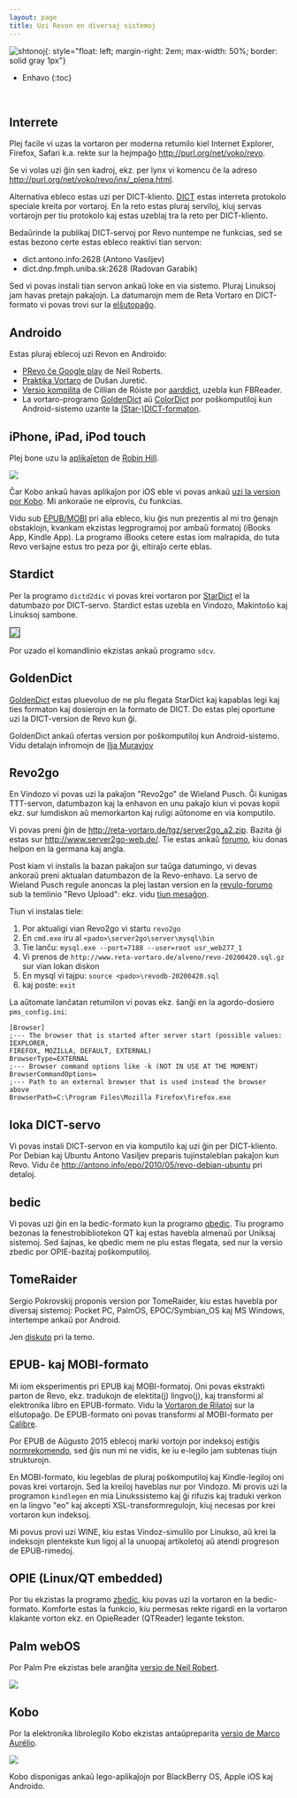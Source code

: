```yaml
---
layout: page
title: Uzi Revon en diversaj sistemoj
---
```


![shtonoj](../assets/img/shtonoj.jpg){: style="float: left; margin-right: 2em; max-width: 50%; border: solid gray 1px"}

* Enhavo
{:toc}

<br clear="all"/>

## Interrete

Plej facile vi uzas la vortaron per moderna retumilo kiel Internet Explorer, Firefox, Safari k.a. rekte sur la hejmpaĝo <a target="_new" href="http://purl.org/net/voko/revo/">http://purl.org/net/voko/revo</a>.

Se vi volas uzi ĝin sen kadroj, ekz. per lynx vi komencu ĉe la adreso
<a target="_new" href="http://purl.org/net/voko/revo/inx/_plena.html">http://purl.org/net/voko/revo/inx/_plena.html</a>.

Alternativa ebleco estas uzi per DICT-kliento.
<a target="_new" href="http://www.dict.org/">DICT</a> estas interreta protokolo speciale kreita por vortaroj. En la reto estas pluraj serviloj, kiuj servas vortarojn per tiu protokolo kaj estas uzeblaj tra la reto per DICT-kliento.

Bedaŭrinde la publikaj DICT-servoj por Revo nuntempe ne funkcias, 
sed se estas bezono certe estas ebleco reaktivi tian servon:

- dict.antono.info:2628 (Antono Vasiljev)
- dict.dnp.fmph.uniba.sk:2628 (Radovan Garabik)


Sed vi povas instali tian servon ankaŭ loke en via sistemo. Pluraj Linuksoj jam havas pretajn pakaĵojn.
La datumarojn mem de Reta Vortaro en DICT-formato vi povas trovi sur la 
<a href="http://reta-vortaro.de/tgz/index.html">elŝutopaĝo</a>.


## Androido

Estas pluraj eblecoj uzi Revon en Androido:

- <a target="_new" href="https://play.google.com/store/apps/details?id=uk.co.busydoingnothing.prevo">PRevo ĉe Google play</a> de Neil Roberts.
- <a target="_new" href="https://play.google.com/store/apps/details?id=com.esperantajvortaroj.app">Praktika Vortaro</a> de Dušan Juretić.
- <a target="_new" href="http://dodoburgers.com/eo/">Versio kompilita</a> de Cillian de Róiste por <a target="_new" href="http://aarddict.org/">aarddict</a>, uzebla kun FBReader.
- La vortaro-programo <a target="_new" href="http://goldendict.org">GoldenDict</a> aŭ <a target="_new" href="https://play.google.com/store/apps/details?id=com.socialnmobile.colordict&amp;hl=en">ColorDict</a> por poŝkomputiloj kun Android-sistemo uzante la <a href="https://github.com/muravjov/vkompililo#eo-kiel-instali-revo-en-telefonon-kun-android">(Star-)DICT-formaton</a>. 


## iPhone, iPad, iPod touch

Plej bone uzu la 
<a target="_new" href="https://itunes.apple.com/us/app/id1093321928">aplikaĵeton</a> de 
<a target="_new" href="http://sinuousrill.com/projects/PoshReVo_eo.html">Robin Hill</a>.

<img src="http://www.inthescales.com/resources/projects/poshrevo/screenshots/poshrevo_2.jpeg"/>

Ĉar Kobo ankaŭ havas aplikaĵon por iOS eble vi povas ankaŭ [uzi
la version por Kobo](#kobo). Mi ankoraŭe ne elprovis, ĉu funkcias.

Vidu sub [EPUB/MOBI](#epub--kaj-mobi-formato) pri alia ebleco, kiu ĝis nun prezentis al mi tro ĝenajn obstaklojn, kvankam ekzistas legprogramoj por ambaŭ formatoj (iBooks App, Kindle App). La programo iBooks cetere estas iom malrapida, do tuta Revo verŝajne estus tro peza por ĝi, eltiraĵo certe eblas. 



## Stardict

Per la programo `dictd2dic` vi povas krei vortaron por
<a target="_new" href="http://stardict.sf.net">StarDict</a> el la datumbazo por DICT-servo. Stardict estas uzebla en Vindozo, Makintoŝo kaj Linuksoj sambone.


<img src="../assets/img/stardict.png" style="border: 2px solid gray"/>


Por uzado el komandlinio ekzistas ankaŭ programo `sdcv`.


## GoldenDict

<a target="_new" href="http://goldendict.org">GoldenDict</a> estas pluevoluo de ne plu flegata StarDict kaj kapablas legi kaj ties formaton kaj dosierojn en la formato de DICT. Do estas plej oportune uzi la DICT-version de Revo kun ĝi.


GoldenDict ankaŭ ofertas version por poŝkomputiloj kun Android-sistemo.
Vidu detalajn infromojn de <a target="_new" href="https://github.com/muravjov/vkompililo#eo-kiel-instali-revo-en-telefonon-kun-android">Ilja Muravjov</a>


## Revo2go


En Vindozo vi povas uzi la pakaĵon "Revo2go" de Wieland Pusch. Ĝi kunigas TTT-servon, datumbazon kaj la enhavon en unu pakaĵo kiun vi povas kopii ekz. sur lumdiskon aŭ memorkarton kaj ruligi aŭtonome en via komputilo.



Vi povas preni ĝin de <a href="http://reta-vortaro.de/tgz/server2go_a2.zip">http://reta-vortaro.de/tgz/server2go_a2.zip</a>. 
Bazita ĝi estas sur  <a target="_new" href="http://www.server2go-web.de/">http://www.server2go-web.de/</a>. Tie estas ankaŭ 
<a target="_new" href="http://www.server2go-web.de/forum/">forumo</a>, kiu donas helpon en la germana kaj angla.


Post kiam vi instalis la bazan pakaĵon sur taŭga datumingo, vi devas ankoraŭ preni aktualan datumbazon de la Revo-enhavo. La servo de Wieland Pusch regule anoncas la plej lastan version en la [revulo-forumo](https://groups.io/g/revuloj/) sub la temlinio "Revo Upload":
ekz. vidu <a target="_new" href="https://groups.io/g/revuloj/topic/revo_upload/73341378">tiun mesaĝon</a>.


Tiun vi instalas tiele:

1. Por aktualigi vian Revo2go vi startu `revo2go`
1. En `cmd.exe` iru al `<pado>\server2go\server\mysql\bin`
1. Tie lanĉu: `mysql.exe --port=7188 --user=root usr_web277_1`
1. Vi prenos de `http://www.reta-vortaro.de/alveno/revo-20200420.sql.gz` sur vian lokan diskon
1. En mysql vi tajpu: `source <pado>\revodb-20200420.sql`
1. kaj poste: `exit`



La aŭtomate lanĉatan retumilon vi povas ekz. ŝanĝi en la agordo-dosiero
 `pms_config.ini`:

```
[Browser]
;--- The browser that is started after server start (possible values: IEXPLORER,
FIREFOX, MOZILLA, DEFAULT, EXTERNAL)
BrowserType=EXTERNAL
;--- Browser command options like -k (NOT IN USE AT THE MOMENT)
BrowserCommandOptions=
;--- Path to an external browser that is used instead the browser above
BrowserPath=C:\Program Files\Mozilla Firefox\firefox.exe
```


## loka DICT-servo

Vi povas instali DICT-servon en via komputilo kaj uzi ĝin per DICT-kliento.
Por Debian kaj Ubuntu Antono Vasiljev preparis tujinstaleblan pakaĵon kun Revo. Vidu ĉe 
<a target="_new" href="http://antono.info/epo/2010/05/revo-debian-ubuntu">http://antono.info/epo/2010/05/revo-debian-ubuntu</a> pri detaloj.


## bedic
Vi povas uzi ĝin en la bedic-formato kun la programo 
<a target="_new" href="http://bedic.sourceforge.net/">qbedic</a>. Tiu programo bezonas la fenestrobibliotekon QT kaj estas havebla almenaŭ por Uniksaj sistemoj. Sed ŝajnas, ke qbedic mem ne plu estas flegata, sed nur la versio zbedic por OPIE-bazitaj poŝkomputiloj. 


<!-- <h2 id="posxo">Poŝkomputiloj -->



## TomeRaider

Sergio Pokrovskij proponis version por TomeRaider, kiu estas havebla por diversaj sistemoj:
Pocket PC, PalmOS, EPOC/Symbian_OS kaj MS Windows, intertempe ankaŭ por Android.

Jen <a target="_new" href="http://tech.groups.yahoo.com/group/revuloj/message/5681">diskuto</a>
pri la temo.


## EPUB- kaj MOBI-formato

Mi iom eksperimentis pri EPUB kaj MOBI-formatoj. Oni povas ekstrakti parton de Revo, ekz. tradukojn de elektita(j) lingvo(j), kaj transformi al elektronika libro en EPUB-formato. Vidu la <a href="http://reta-vortaro.de/tgz/index.html">Vortaron de Rilatoj</a> sur la elŝutopaĝo. De EPUB-formato oni povas transformi al MOBI-formato per <a target="_new" href="http://calibre-ebook.com/">Calibre</a>.


Por EPUB de Aŭgusto 2015 eblecoj marki vortojn por indeksoj estiĝis <a target="_new" href="http://www.idpf.org/epub/dict/">normrekomendo</a>, sed ĝis nun mi ne vidis, ke iu e-legilo jam subtenas tiujn strukturojn.


En MOBI-formato, kiu legeblas de pluraj poŝkomputiloj kaj Kindle-legiloj oni povas krei vortarojn. Sed la kreiloj haveblas nur por Vindozo. Mi provis uzi la programon `kindlegen` en mia Linukssistemo kaj ĝi rifuzis kaj traduki verkon en la lingvo "eo" kaj akcepti XSL-transformregulojn, kiuj necesas por krei vortaron kun indeksoj.


Mi povus provi uzi WINE, kiu estas Vindoz-simulilo por Linukso, aŭ krei la indeksojn plentekste kun ligoj al la unuopaj artikoletoj aŭ atendi progreson de EPUB-rimedoj.


## OPIE (Linux/QT embedded)

Por tiu ekzistas la programo <a target="_new" href="http://bedic.sourceforge.net/">zbedic</a>, kiu povas uzi la vortaron en la bedic-formato. Komforte estas la funkcio, kiu permesas rekte rigardi en la vortaron klakante vorton ekz. en OpieReader (QTReader) legante tekston.

## Palm webOS

Por Palm Pre ekzistas bele aranĝita
<a target="_new" href="http://www.busydoingnothing.co.uk/prevo/">versio de Neil Robert</a>.


<img src="http://www.busydoingnothing.co.uk/prevo/prevo.png"/>


## Kobo

Por la elektronika librolegilo Kobo ekzistas antaŭpreparita 
<a target="_new" href="https://bitbucket.org/marko31/konvertado-de-revo/wiki/Home">versio de
Marco Aurélio</a>.


<img src="https://bitbucket.org/marko31/konvertado-de-revo/wiki/Bildoj/kobo-02.jpg"/>


  Kobo disponigas ankaŭ lego-aplikaĵojn por
   BlackBerry OS, Apple iOS kaj Androido.
